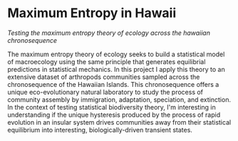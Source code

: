 # Maximum Entropy in Hawaii

*Testing the maximum entropy theory of ecology across the hawaiian chronosequence*

The maximum entropy theory of ecology seeks to build a statistical model of macroecology using the same principle that generates equilibrial predictions in statistical mechanics.  In this project I apply this theory to an extensive dataset of arthropods communities sampled across the chronosequence of the Hawaiian Islands.  This chronosequence offers a unique eco-evolutionary natural laboratory to study the process of community assembly by immigration, adaptation, speciation, and extinction.  In the context of testing statistical biodiversity theory, I'm interesting in understanding if the unique hysteresis produced by the process of rapid evolution in an insular system drives communities away from their statistical equilibrium into interesting, biologically-driven transient states.
